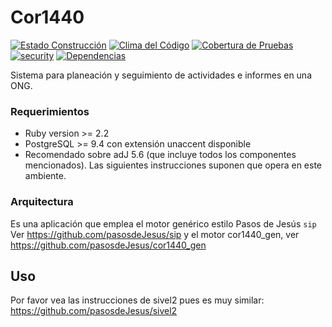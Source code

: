 # Cor1440
[![Estado Construcción](https://api.travis-ci.org/pasosdeJesus/cor1440_pdJ.svg?branch=master)](https://travis-ci.org/pasosdeJesus/cor1440_pdJ) [![Clima del Código](https://codeclimate.com/github/pasosdeJesus/cor1440_pdJ/badges/gpa.svg)](https://codeclimate.com/github/pasosdeJesus/cor1440_pdJ) [![Cobertura de Pruebas](https://codeclimate.com/github/pasosdeJesus/cor1440_pdJ/badges/coverage.svg)](https://codeclimate.com/github/pasosdeJesus/cor1440_pdJ) [![security](https://hakiri.io/github/pasosdeJesus/cor1440_pdJ/master.svg)](https://hakiri.io/github/pasosdeJesus/cor1440_pdJ/master) [![Dependencias](https://gemnasium.com/pasosdeJesus/cor1440_pdJ.svg)](https://gemnasium.com/pasosdeJesus/cor1440_pdJ) 



Sistema para planeación y seguimiento de actividades e informes en una ONG.


### Requerimientos
* Ruby version >= 2.2
* PostgreSQL >= 9.4 con extensión unaccent disponible
* Recomendado sobre adJ 5.6 (que incluye todos los componentes mencionados).  Las siguientes instrucciones suponen que opera en este ambiente.


### Arquitectura

Es una aplicación que emplea el motor genérico estilo Pasos de Jesús ```sip```
Ver https://github.com/pasosdeJesus/sip
y el motor cor1440_gen, ver https://github.com/pasosdeJesus/cor1440_gen

## Uso

Por favor vea las instrucciones de sivel2 pues es muy similar:
https://github.com/pasosdeJesus/sivel2

